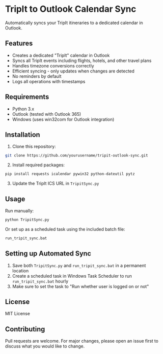 # TripIt to Outlook Calendar Sync

Automatically syncs your TripIt itineraries to a dedicated calendar in Outlook.

## Features

- Creates a dedicated "TripIt" calendar in Outlook
- Syncs all TripIt events including flights, hotels, and other travel plans
- Handles timezone conversions correctly
- Efficient syncing - only updates when changes are detected
- No reminders by default
- Logs all operations with timestamps

## Requirements

- Python 3.x
- Outlook (tested with Outlook 365)
- Windows (uses win32com for Outlook integration)

## Installation

1. Clone this repository:
```bash
git clone https://github.com/yourusername/tripit-outlook-sync.git
```

2. Install required packages:
```bash
pip install requests icalendar pywin32 python-dateutil pytz
```

3. Update the TripIt ICS URL in `TripitSync.py`

## Usage

Run manually:
```bash
python TripitSync.py
```

Or set up as a scheduled task using the included batch file:
```bash
run_tripit_sync.bat
```

## Setting up Automated Sync

1. Save both `TripitSync.py` and `run_tripit_sync.bat` in a permanent location
2. Create a scheduled task in Windows Task Scheduler to run `run_tripit_sync.bat` hourly
3. Make sure to set the task to "Run whether user is logged on or not"

## License

MIT License

## Contributing

Pull requests are welcome. For major changes, please open an issue first to discuss what you would like to change.